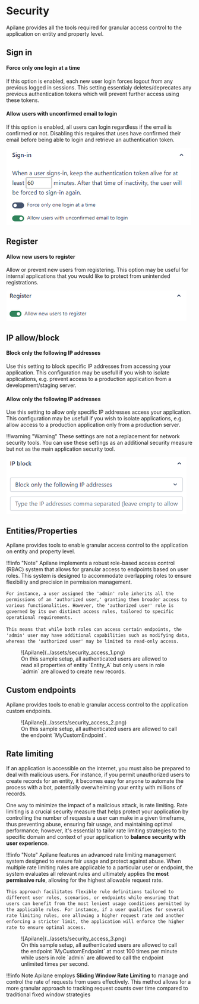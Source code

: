 # Security

Apilane provides all the tools required for granular access control to the application on entity and property level.

## Sign in

#### Force only one login at a time
If this option is enabled, each new user login forces logout from any previous logged in sessions. This setting essentialy deletes/deprecates any previous authentication tokens which will prevent further access using these tokens.

#### Allow users with unconfirmed email to login
If this option is enabled, all users can login regardless if the email is confirmed or not. Disabling this requires that uses have confirmed their email before being able to login and retrieve an authentication token.

![Apilane](../assets/security_signin.png)

## Register

#### Allow new users to register
Allow or prevent new users from registering. This option may be useful for internal applications that you would like to protect from unintended registrations.

![Apilane](../assets/security_register.png)

## IP allow/block

#### Block only the following IP addresses
Use this setting to block specific IP addresses from accessing your application. This configuration may be usefull if you wish to isolate applications, e.g. prevent access to a production application from a development/staging server.
#### Allow only the following IP addresses
Use this setting to allow only specific IP addresses access your application. This configuration may be usefull if you wish to isolate applications, e.g. allow access to a production application only from a production server.

!!!warning "Warning"
    These settings are not a replacement for network security tools. You can use these settings as an additional security measure but not as the main application security tool.

![Apilane](../assets/security_ipblock.png)

## Entities/Properties

Apilane provides tools to enable granular access control to the application on entity and property level.

!!!info "Note"
    Apilane implements a robust role-based access control (RBAC) system that allows for granular access to endpoints based on user roles. This system is designed to accommodate overlapping roles to ensure flexibility and precision in permission management.

    For instance, a user assigned the 'admin' role inherits all the permissions of an 'authorized user,' granting them broader access to various functionalities. However, the 'authorized user' role is governed by its own distinct access rules, tailored to specific operational requirements.

    This means that while both roles can access certain endpoints, the 'admin' user may have additional capabilities such as modifying data, whereas the 'authorized user' may be limited to read-only access.

<figure markdown="span">
  ![Apilane](../assets/security_access_1.png)
  <figcaption>On this sample setup, all authenticated users are allowed to read all properties of entity `Entity_A` but only users in role `admin` are allowed to create new records.</figcaption>
</figure>

## Custom endpoints

Apilane provides tools to enable granular access control to the application custom endpoints.

<figure markdown="span">
  ![Apilane](../assets/security_access_2.png)
  <figcaption>On this sample setup, all authenticated users are allowed to call the endpoint `MyCustomEndpoint`.</figcaption>
</figure>

## Rate limiting

If an application is accessible on the internet, you must also be prepared to deal with malicious users. For instance, if you permit unauthorized users to create records for an entity, it becomes easy for anyone to automate the process with a bot, potentially overwhelming your entity with millions of records.

One way to minimize the impact of a malicious attack, is rate limiting. Rate limiting is a crucial security measure that helps protect your application by controlling the number of requests a user can make in a given timeframe, thus preventing abuse, ensuring fair usage, and maintaining optimal performance; however, it's essential to tailor rate limiting strategies to the specific domain and context of your application to **balance security with user experience**.

!!!info "Note"
    Apilane features an advanced rate limiting management system designed to ensure fair usage and protect against abuse. When multiple rate limiting rules are applicable to a particular user or endpoint, the system evaluates all relevant rules and ultimately applies the **most permissive rule**, allowing for the highest allowable request rate.

    This approach facilitates flexible rule definitions tailored to different user roles, scenarios, or endpoints while ensuring that users can benefit from the most lenient usage conditions permitted by the applicable rules. For instance, if a user qualifies for several rate limiting rules, one allowing a higher request rate and another enforcing a stricter limit, the application will enforce the higher rate to ensure optimal access.

<figure markdown="span">
  ![Apilane](../assets/security_access_3.png)
  <figcaption>On this sample setup, all authenticated users are allowed to call the endpoint `MyCustomEndpoint` at most 100 times per minute while users in role `admin` are allowed to call the endpoint unlimited times per second.</figcaption>
</figure>

!!!info Note
    Apilane employs **Sliding Window Rate Limiting** to manage and control the rate of requests from users effectively. This method allows for a more granular approach to tracking request counts over time compared to traditional fixed window strategies
